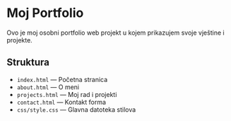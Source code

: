 # Moj Portfolio

Ovo je moj osobni portfolio web projekt u kojem prikazujem svoje vještine i projekte.

## Struktura
- `index.html` — Početna stranica
- `about.html` — O meni
- `projects.html` — Moj rad i projekti
- `contact.html` — Kontakt forma
- `css/style.css` — Glavna datoteka stilova
